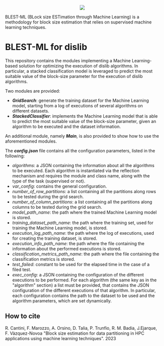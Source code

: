 <div style="display: flex; justify-content: center;">
    <img src="BLEST-ML-logo.png" style="max-width: 10%; height: auto;" />
</div>

BLEST-ML (BLock size ESTimation through Machine Learning) is a methodology for block size estimation that relies on supervised machine learning techniques.

# BLEST-ML for dislib
This repository contains the modules implementing a Machine Learning-based solution for optimizing the execution of dislib algorithms.
In particular, a stacked classification model is leveraged to predict the most suitable value of the block-size parameter for the execution of dislib algorithms.

Two modules are provided:
- ***GridSearch***: generate the training dataset for the Machine Learning model, starting from a log of executions of several algorithms on different datasets.
- ***StackedClassifier***: implements the Machine Learning model that is able to predict the most suitable value of the block-size parameter, given an algorithm to be executed and the dataset information.

An additional module, namely ***Main***, is also provided to show how to use the aforementioned modules.

The ***config.json*** file contains all the configuration parameters, listed in the following:
- *algorithms*: a JSON containing the information about all the algorithms to be executed. Each algorithm is instantiated via the reflection mechanism and requires the module and class name, along with the type of the task (supervised or not).
- *var_config*: contains the general configuration.
- *number_of_row_partitions*: a list containing all the partitions along rows to be tested during the grid search.
- *number_of_column_partitions*: a list containing all the partitions along columns to be tested during the grid search.
- *model_path_name*: the path where the trained Machine Learning model is stored.
- *training_dataset_path_name*: the path where the training set, used for training the Machine Learning model, is stored.
- *execution_log_path_name*: the path where the log of executions, used for creating the training dataset, is stored.
- *execution_info_path_name*: the path where the file containing the information about the performed executions is stored.
- *classification_metrics_path_name*: the path where the file containing the classification metrics is stored.
- *test_failed*: constant to be used for the elapsed time in the case of a filed test.
- *exec_config*: a JSON containing the configuration of the different executions to be performed. For each algorithm (the same key as in the "algorithm" section) a list must be provided, that contains the JSON configuration of the different executions of that algorithm. In particular, each configuration contains the path to the dataset to be used and the algorithm parameters, which are set dynamically.


## How to cite
R. Cantini, F. Marozzo, A. Orsino, D. Talia, P. Trunfio, R. M. Badia, J.Ejarque, F. Vàzquez-Novoa  "Block size estimation for data partitioning in HPC applications using machine learning techniques". 2023
